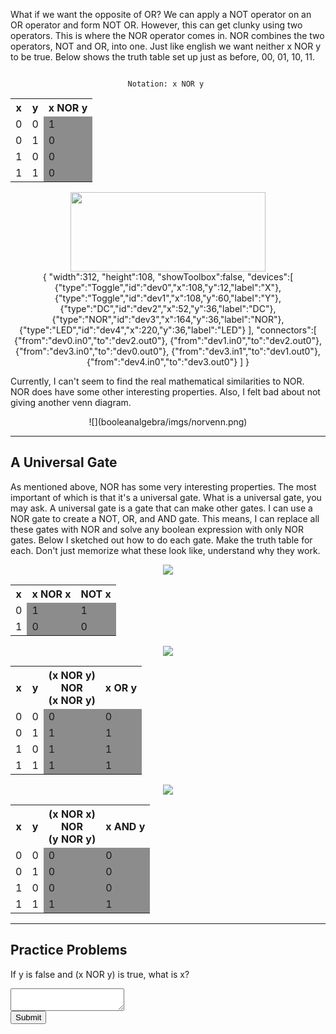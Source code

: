 What if we want the opposite of OR? We can apply a NOT operator on an OR
operator and form NOT OR. However, this can get clunky using two
operators. This is where the NOR operator comes in. NOR combines the two
operators, NOT and OR, into one. Just like english we want neither x NOR
y to be true. Below shows the truth table set up just as before, 00, 01,
10, 11.

<center>
<code>
Notation: x NOR y 
</code>
<div class="container">
<table>
<tr>
<th id="b2t"><b>x</b></th>
<th id="b2t"><b>y</b></th>
<th id="b2t"><b>x NOR y</b></th>
</tr>
<tr>
<td id="b2t">0</td>
<td id="b2t">0</td>
<td id="b2t" style="background-color: rgb(140,140,140)">1</th>
</tr>
<tr>
<td id="b2t">0</td>
<td id="b2t">1</td>
<td id="b2t" style="background-color: rgb(140,140,140)">0</th>
</tr>
<tr>
<td id="b2t">1</td>
<td id="b2t">0</td>
<td id="b2t" style="background-color: rgb(140,140,140)">0</th>
</tr>
<tr>
<td id="b2t">1</td>
<td id="b2t">1</td>
<td id="b2t" style="background-color: rgb(140,140,140)">0</th>
</tr>
</table>
<div class="container2">
<img src="booleanalgebra/imgs/nor.png" style="width: 312px; height: 127px">
<div class="simcir">
{
"width":312,
"height":108,
"showToolbox":false,
"devices":[
{"type":"Toggle","id":"dev0","x":108,"y":12,"label":"X"},
{"type":"Toggle","id":"dev1","x":108,"y":60,"label":"Y"},
{"type":"DC","id":"dev2","x":52,"y":36,"label":"DC"},
{"type":"NOR","id":"dev3","x":164,"y":36,"label":"NOR"},
{"type":"LED","id":"dev4","x":220,"y":36,"label":"LED"}
],
"connectors":[
{"from":"dev0.in0","to":"dev2.out0"},
{"from":"dev1.in0","to":"dev2.out0"},
{"from":"dev3.in0","to":"dev0.out0"},
{"from":"dev3.in1","to":"dev1.out0"},
{"from":"dev4.in0","to":"dev3.out0"}
]
}
</div>
</div>
</div>
</center>

Currently, I can't seem to find the real mathematical similarities
to NOR.
NOR does have some other interesting properties.
Also, I felt bad about not giving another venn diagram.

<center>
![](booleanalgebra/imgs/norvenn.png)
</center>

---

## A Universal Gate

As mentioned above, NOR has some very interesting properties. The most
important of which is that it's a universal gate. What is a universal
gate, you may ask. A universal gate is a gate that can make other gates.
I can use a NOR gate to create a NOT, OR, and AND gate. This means, I
can replace all these gates with NOR and solve any boolean expression
with only NOR gates. Below I sketched out how to do each gate. Make the
truth table for each. Don't just memorize what these look like,
understand why they work.

<center>
<div class="container">
<img src="booleanalgebra/imgs/notnor.png">
<table>
<tr>
<th id="b2t"><b>x</b></th>
<th id="b2t"><b>x NOR x</b></th>
<th id="b2t"><b>NOT x</b></th>
</tr>
<tr>
<td id="b2t">0</td>
<td id="b2t" style="background-color: rgb(140,140,140)">1</td>
<td id="b2t" style="background-color: rgb(140,140,140)">1</td>
</tr>
<tr>
<td id="b2t">1</td>
<td id="b2t" style="background-color: rgb(140,140,140)">0</td>
<td id="b2t" style="background-color: rgb(140,140,140)">0</td>
</tr>
</table>

</div>
</center>
<center>
<div class="container">
<img src="booleanalgebra/imgs/ornor.png">
<table>
<tr>
<th id="b2t"><b>x</b></th>
<th id="b2t"><b>y</b></th>
<th id="b2t"><b>(x NOR y)<br>NOR<br>(x NOR y)</b></th>
<th id="b2t"><b>x OR y</b></th>
</tr>
<tr>
<td id="b2t">0</td>
<td id="b2t">0</td>
<td id="b2t" style="background-color: rgb(140,140,140)">0</td>
<td id="b2t" style="background-color: rgb(140,140,140)">0</td>
</tr>
<tr>
<td id="b2t">0</td>
<td id="b2t">1</td>
<td id="b2t" style="background-color: rgb(140,140,140)">1</td>
<td id="b2t" style="background-color: rgb(140,140,140)">1</td>
</tr>
<tr>
<td id="b2t">1</td>
<td id="b2t">0</td>
<td id="b2t" style="background-color: rgb(140,140,140)">1</td>
<td id="b2t" style="background-color: rgb(140,140,140)">1</td>
</tr>
<tr>
<td id="b2t">1</td>
<td id="b2t">1</td>
<td id="b2t" style="background-color: rgb(140,140,140)">1</td>
<td id="b2t" style="background-color: rgb(140,140,140)">1</td>
</tr>
</table>
</div>
</center>
<center>
<div class="container">
<img src="booleanalgebra/imgs/andnor.png">
<table>
<tr>
<th id="b2t"><b>x</b></th>
<th id="b2t"><b>y</b></th>
<th id="b2t"><b>(x NOR x)<br>NOR<br>(y NOR y)</b></th>
<th id="b2t"><b>x AND y</b></th>
</tr>
<tr>
<td id="b2t">0</td>
<td id="b2t">0</td>
<td id="b2t" style="background-color: rgb(140,140,140)">0</td>
<td id="b2t" style="background-color: rgb(140,140,140)">0</td>
</tr>
<tr>
<td id="b2t">0</td>
<td id="b2t">1</td>
<td id="b2t" style="background-color: rgb(140,140,140)">0</td>
<td id="b2t" style="background-color: rgb(140,140,140)">0</td>
</tr>
<tr>
<td id="b2t">1</td>
<td id="b2t">0</td>
<td id="b2t" style="background-color: rgb(140,140,140)">0</td>
<td id="b2t" style="background-color: rgb(140,140,140)">0</td>
</tr>
<tr>
<td id="b2t">1</td>
<td id="b2t">1</td>
<td id="b2t" style="background-color: rgb(140,140,140)">1</td>
<td id="b2t" style="background-color: rgb(140,140,140)">1</td>
</tr>
</table>
</div>
</center>

---

## Practice Problems

If y is false and (x NOR y) is true, what is x?

<textarea id="norq1"></textarea>
<br>
<button onclick="norq1Submit()">Submit</button>
<p id="norq1Out"></p>

